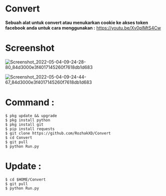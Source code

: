 # Convert
**Sebuah alat untuk convert atau menukarkan cookie ke akses token facebook anda untuk cara menggunakan :** https://youtu.be/Xv0plMtS4Cw

# Screenshot
![Screenshot_2022-05-04-09-24-28-80_84d3000e3f4017145260f7618db1d683](https://user-images.githubusercontent.com/65714340/166615971-ad19541b-d61d-4054-af5f-9f7cb0c5efd9.png)

![Screenshot_2022-05-04-09-24-44-67_84d3000e3f4017145260f7618db1d683](https://user-images.githubusercontent.com/65714340/166616048-1530b29e-30db-4c0a-acd6-cd97c6c3af4a.png)

# Command : 
    $ pkg update && upgrade
    $ pkg install python
    $ pkg install git
    $ pip install requests
    $ git clone https://github.com/RozhakXD/Convert
    $ cd Convert
    $ git pull
    $ python Run.py

# Update : 
    $ cd $HOME/Convert
    $ git pull
    $ python Run.py
